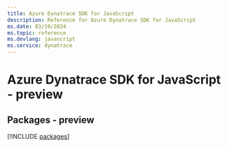 ```yaml
---
title: Azure Dynatrace SDK for JavaScript
description: Reference for Azure Dynatrace SDK for JavaScript
ms.date: 03/19/2024
ms.topic: reference
ms.devlang: javascript
ms.service: dynatrace
---
```

# Azure Dynatrace SDK for JavaScript - preview
## Packages - preview
[!INCLUDE [packages](dynatrace-index.md)]